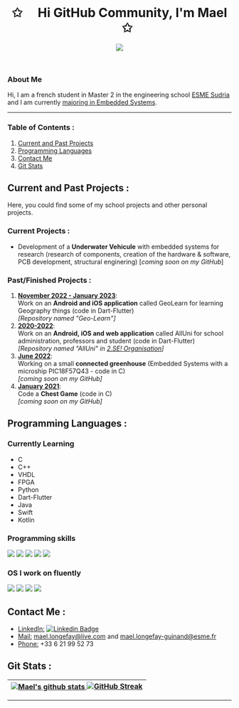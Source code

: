 
<br>
<p align="center">
    <h1 align="center">✩ &emsp;Hi GitHub Community, I'm Mael &emsp; ✩</h1>
</p>
<p align="center">
    <img src="https://readme-typing-svg.herokuapp.com/?lines=Welcome+to+my+profile!;-+Have+a+look+around+-;😊&font=Fira%20Code&color=%FFEB5454&center=true&width=280&height=60">
</p>
<br>

<!-- # Hi GitHub Community, I'm Mael 👋 -->

<!-- Docs for Readme APi display -->
<!-- https://github.com/anuraghazra/github-readme-stats -->

### About Me

Hi, I am a french student in Master 2 in the engineering school [ESME Sudria](https://www.esme.fr) and I am currently [majoring in Embedded Systems](https://www.esme.fr/formation-ingenieur/ingenieur-innovation/#systmes-embarqus).

-------------------------------------

### Table of Contents :
1. [Current and Past Projects](#projects)
2. [Programming Languages](#programming-languages)
3. [Contact Me](#contact)
4. [Git Stats](#git-stats)

<a name="projects"></a>
-------------------------------------



## Current and Past Projects :

Here, you could find some of my school projects and other personal projects.

### Current Projects :
- Development of a **Underwater Vehicule** with embedded systems for research (research of components, creation of the hardware & software, PCB development, structural enginering) [*coming soon on my GitHub*]

### Past/Finished Projects :
1. **<ins>November 2022 - January 2023</ins>**:   
Work on an **Android and iOS application** called GeoLearn for learning Geography things (code in Dart-Flutter)   
*[Repository named "Geo-Learn"]*
2. **<ins>2020-2022</ins>**:   
Work on an **Android, iOS and web application** called AllUni for school administration, professors and student (code in Dart-Flutter)   
*[Repository named "AllUni" in [2.SE! Organisation](https://github.com/2-SE)]*
3. **<ins>June 2022</ins>**:   
Working on a small **connected greenhouse** (Embedded Systems with a microship PIC18F57Q43 - code in C)   
*[coming soon on my GitHub]*
4. **<ins>January 2021</ins>**:   
Code a **Chest Game** (code in C)   
*[coming soon on my GitHub]*


<a name="programming-languages"></a>
-------------------------------------


## Programming Languages :

### Currently Learning

- C
- C++
- VHDL
- FPGA
- Python
- Dart-Flutter
- Java
- Swift
- Kotlin

### Programming skills

<p align="left">
    <img src="https://img.shields.io/badge/C-239120?style=for-the-badge&logo=c&logoColor=white">
    <img src="https://img.shields.io/badge/Java-1072EE?style=for-the-badge&logo=Java&logoColor=white">
    <img src="https://img.shields.io/badge/Python-3776AB?style=for-the-badge&logo=python&logoColor=white">
    <img src="https://img.shields.io/badge/VHDL-1072EE?style=for-the-badge&logo=VHDL&logoColor=white">
    <img src="https://img.shields.io/badge/FPGA-1072EE?style=for-the-badge&logo=FPGA&logoColor=white">
</p>

### OS I work on fluently 
<p align="left">
    <img src="https://img.shields.io/badge/Windows-0078D6?style=for-the-badge&logo=windows&logoColor=white">
    <img src="https://img.shields.io/badge/Mac-9C9C9C?style=for-the-badge&logo=mac&logoColor=white">
    <img src="https://img.shields.io/badge/Linux-FF4500?style=for-the-badge&logo=linux&logoColor=white">
    <img src="https://img.shields.io/badge/Debian-BB0039?style=for-the-badge&logo=debian&logoColor=white">
</p>


<a name="contact"></a>
-------------------------------------


## Contact Me :

- <ins>LinkedIn:</ins> [![Linkedin Badge](https://img.shields.io/badge/LinkedIn-0077B5?style=for-the-badge&logo=linkedin&logoColor=white)](https://www.linkedin.com/in/mael-longefay-guinand/)
- <ins>Mail:</ins> mael.longefay@live.com and mael.longefay-guinand@esme.fr
- <ins>Phone:</ins> +33 6 21 99 52 73


<a name="git-stats"></a>
-------------------------------------


## Git Stats :

| <a href="https://github.com/LongefayGuinand-Mael/"><img align="center" src="https://github-readme-stats.vercel.app/api?username=LongefayGuinand-Mael&show_icons=true&include_all_commits=true&theme=buefy&hide_border=true" alt="Mael's github stats" /> [![GitHub Streak](https://github-readme-streak-stats.herokuapp.com?user=LongefayGuinand-Mael&theme=buefy&hide_border=true&border_radius=5&fire=EB5454)](https://github.com/LongefayGuinand-Mael/)</a> |
| ------------- |

<!-- A mettre plus tard quand j'aurais les github en public 🤖 -->
<!--
| <a href="https://github.com/LongefayGuinand-Mael/"><img align="center" src="https://github-readme-stats.vercel.app/api?username=LongefayGuinand-Mael&show_icons=true&include_all_commits=true&theme=buefy&hide_border=true" alt="Mael's github stats" /> [![GitHub Streak](https://github-readme-streak-stats.herokuapp.com/?user=LongefayGuinand-Mael&theme=buefy&hide_border=true)](https://github.com/LongefayGuinand-Mael/)</a> | <a href="https://github.com/LongefayGuinand-Mael/"><img align="center" src="https://github-readme-stats.vercel.app/api/top-langs/?username=LongefayGuinand-Mael&theme=buefy&hide_border=true" /></a> |
| ------------- | ------------- |
-->

-------------------------------------








<!--
**LongefayGuinand-Mael/LongefayGuinand-Mael** is a ✨ _special_ ✨ repository because its `README.md` (this file) appears on your GitHub profile.

Here are some ideas to get you started:

- 🔭 I’m currently working on ...
- 🌱 I’m currently learning ...
- 👯 I’m looking to collaborate on ...
- 🤔 I’m looking for help with ...
- 💬 Ask me about ...
- 📫 How to reach me: ...
- 😄 Pronouns: ...
- ⚡ Fun fact: ...
-->
